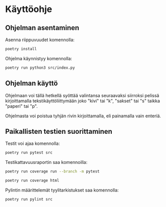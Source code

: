 # Käyttöohje

## Ohjelman asentaminen

Asenna riippuvuudet komennolla:

```bash
poetry install
```

Ohjelma käynnistyy komennolla:

```bash
poetry run python3 src/index.py
```

## Ohjelman käyttö

Ohjelmaan voi tällä hetkellä syöttää valintansa seuraavaksi siirroksi pelissä kirjoittamalla tekstikäyttöliittymään joko "kivi" tai "k", "sakset" tai "s" taikka "paperi" tai "p".

Ohjelmasta voi poistua tyhjän rivin kirjoittamalla, eli painamalla vain enteriä.

## Paikallisten testien suorittaminen

Testit voi ajaa komennolla:

```bash
poetry run pytest src
```

Testikattavuusraportin saa komennoilla:

```bash
poetry run coverage run --branch -m pytest
```

```bash
poetry run coverage html
```

Pylintin määrittelemät tyylitarkistukset saa komennolla:

```bash
poetry run pylint src
```
